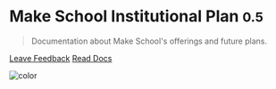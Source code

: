 <!-- _coverpage.md -->

<!-- ![logo](_media/logo-grey.svg) -->

# Make School Institutional Plan <small>0.5</small>

> Documentation about Make School's offerings and future plans.

[Leave Feedback](https://github.com/MakeSchool/Vision-and-Institutional-Plan)
[Read Docs](#institutional-plan)

![color](#f5f6f8)
